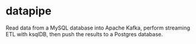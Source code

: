 # datapipe

Read data from a MySQL database into Apache Kafka, perform streaming ETL with ksqlDB, then push the results to a Postgres database.


